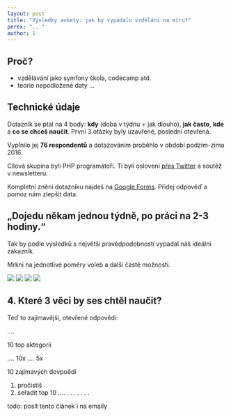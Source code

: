 ```yaml
---
layout: post
title: "Výsledky ankety: jak by vypadalo vzdělání na míru?"
perex: "..."
author: 1
---
```


## Proč?

- vzdělávání jako symfony škola, codecamp atd.
- teorie nepodložené daty
...

## Technické údaje

Dotazník se ptal na 4 body: **kdy** (doba v týdnu + jak dlouho), **jak často**, **kde** a **co se chceš naučit**. První 3 otázky byly uzavřené, poslední otevřená.

Vyplnilo jej **76 respondentů** a dotazováním proběhlo v období podzim-zima 2016.

Cílová skupina byli PHP programátoři. Ti byli osloveni [přes Twitter](https://twitter.com/Pehapkari/status/789454946965987328) a soutěž v newsletteru.

Kompletní znění dotazníku najdeš na [Google Forms](https://docs.google.com/forms/d/157AWMF_yUjrYuqZ6B81HW-0WD5e8E_lAbwGdjyQqdOE). Přidej odpověď a pomoz nám zlepšit data. 


## „Dojedu někam jednou týdně, po práci na 2-3 hodiny.“

Tak by podle výsledků s největší pravědpodobností vypadal náš ideální zákazník.   
 
Mrkni na jednotlivé poměry voleb a další časté možnosti.


<img src="/assets/images/posts/2017/education-pool/pie-1-1.png">

<img src="/assets/images/posts/2017/education-pool/pie-1-2.png">

<img src="/assets/images/posts/2017/education-pool/pie-2.png">

<img src="/assets/images/posts/2017/education-pool/pie-3.png">

## 4. Které 3 věci by ses chtěl naučit?

Teď to zajímavější, otevřené odpovědi:

....

10 top aktegorií

.... 10x
.... 5x




10 zajímavých dovpoědí


1. pročistiš
2. seřadit top 10
....
.
.
.
.
.
.
.

todo: poslt tento článek i na emaily
